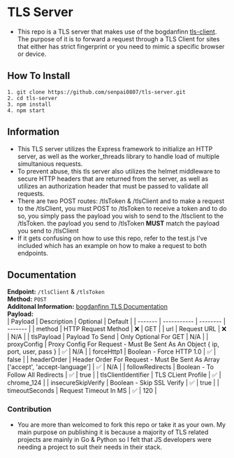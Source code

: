 # TLS Server
- This repo is a TLS server that makes use of the bogdanfinn [tls-client](https://github.com/bogdanfinn/tls-client). The purpose of it is to forward a request through a TLS Client for sites that either has strict fingerprint or you need to mimic a specific browser or device.

## How To Install
```
1. git clone https://github.com/senpai0807/tls-server.git
2. cd tls-server
3. npm install
4. npm start
```

## Information
- This TLS server utilizes the Express framework to initialize an HTTP server, as well as the worker_threads library to handle load of multiple simultanious requests.
- To prevent abuse, this tls server also utilizes the helmet middleware to secure HTTP headers that are returned from the server, as well as utilizes an authorization header that must be passed to validate all requests.
- There are two POST routes: /tlsToken & /tlsClient and to make a request to the /tlsClient, you must POST to /tlsToken to receive a token and to do so, you simply pass the payload you wish to send to the /tlsclient to the /tlsToken. the payload you send to /tlsToken **MUST** match the payload you send to /tlsClient
- If it gets confusing on how to use this repo, refer to the test.js I've included which has an example on how to make a request to both endpoints.

## Documentation
**Endpoint:** `/tlsClient` & `/tlsToken`  
**Method:** `POST`  
**Additonal Information:** [bogdanfinn TLS Documentation](https://bogdanfinn.gitbook.io/open-source-oasis)  
**Payload:**  
| Payload | Description | Optional | Default |
| ------- | ----------- | -------- | ------- |
| method | HTTP Request Method | ❌ | GET |
| url | Request URL | ❌ | N/A |
| tlsPayload | Payload To Send | Only Optional For GET | N/A |
| proxyConfig | Proxy Config For Request - Must Be Sent As An Object { ip, port, user, pass } | ✅ | N/A |
| forceHttp1 | Boolean - Force HTTP 1.0 | ✅ | false |
| headerOrder | Header Order For Request - Must Be Sent As Array ['accept', 'accept-language'] | ✅ | N/A |
| followRedirects | Boolean - To Follow All Redirects | ✅ | true |
| tlsClientIdentifier | TLS CLient Profile | ✅ | chrome_124 |
| insecureSkipVerify | Boolean - Skip SSL Verify | ✅ | true |
| timeoutSeconds | Request Timeout In MS | ✅ | 120 |

### Contribution
- You are more than welcomed to fork this repo or take it as your own. My main purpose on publishing it is because a majority of TLS related projects are mainly in Go & Python so I felt that JS developers were needing a project to suit their needs in their stack.
